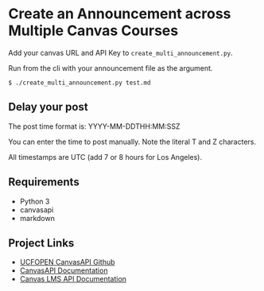# Create an Announcement across Multiple Canvas Courses

Add your canvas URL and API Key to `create_multi_announcement.py`.

Run from the cli with your announcement file as the argument.

`$ ./create_multi_announcement.py test.md`

## Delay your post

The post time format is: YYYY-MM-DDTHH:MM:SSZ

You can enter the time to post manually. Note the literal T and Z characters.

All timestamps are UTC (add 7 or 8 hours for Los Angeles).

## Requirements

- Python 3
- canvasapi
- markdown

## Project Links

- [UCFOPEN CanvasAPI Github](https://github.com/ucfopen/canvasapi)
- [CanvasAPI Documentation](https://canvasapi.readthedocs.io/en/stable/getting-started.html)
- [Canvas LMS API Documentation](https://canvas.instructure.com/doc/api/index.html)